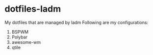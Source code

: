 # dotfiles-ladm
My dotfiles that are managed by ladm
Following are my configurations:
1. BSPWM
2. Polybar
3. awesome-wm
4. qtile
